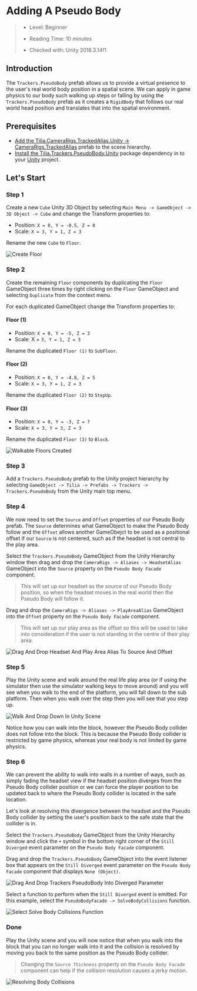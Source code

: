 # Adding A Pseudo Body

> * Level: Beginner
>
> * Reading Time: 10 minutes
>
> * Checked with: Unity 2018.3.14f1

## Introduction

The `Trackers.PseudoBody` prefab allows us to provide a virtual presence to the user's real world body position in a spatial scene. We can apply in game physics to our body such walking up steps or falling by using the `Trackers.PseudoBody` prefab as it creates a `RigidBody` that follows our real world head position and translates that into the spatial environment.

## Prerequisites

* [Add the Tilia.CameraRigs.TrackedAlias.Unity -> CameraRigs.TrackedAlias] prefab to the scene hierarchy.
* [Install the Tilia.Trackers.PseudoBody.Unity] package dependency in to your [Unity] project.

## Let's Start

### Step 1

Create a new `Cube` Unity 3D Object by selecting `Main Menu -> GameObject -> 3D Object -> Cube` and change the Transform properties to:

* Position: `X = 0, Y = -0.5, Z = 0`
* Scale: `X = 3, Y = 1, Z = 3`

Rename the new `Cube` to `Floor`.

![Create Floor](assets/images/CreateFloor.png)

### Step 2

Create the remaining `Floor` components by duplicating the `Floor` GameObject three times by right clicking on the `Floor` GameObject and selecting `Duplicate` from the context menu.

For each duplicated GameObject change the Transform properties to:

#### Floor (1)

* Position: `X = 0, Y = -5, Z = 3`
* Scale: X = `3, Y = 1, Z = 3`

Rename the duplicated `Floor (1)` to `SubFloor`.

#### Floor (2)

* Position: `X = 0, Y = -4.8, Z = 5`
* Scale: `X = 3, Y = 1, Z = 3`

Rename the duplicated `Floor (2)` to `StepUp`.

#### Floor (3)

* Position: `X = 0, Y = -3, Z = 7`
* Scale: `X = 3, Y = 3, Z = 3`

Rename the duplicated `Floor (3)` to `Block`.

![Walkable Floors Created](assets/images/WalkableFloorsCreated.png)

### Step 3

Add a `Trackers.PseudoBody` prefab to the Unity project hierarchy by selecting `GameObject -> Tilia -> Prefabs -> Trackers -> Trackers.PseudoBody` from the Unity main top menu.

### Step 4

We now need to set the `Source` and `Offset` properties of our Pseudo Body prefab. The `Source` determines what GameObject to make the Pseudo Body follow and the `Offset` allows another GameObejct to be used as a positional offset if our `Source` is not centered, such as if the headset is not central to the play area.

Select the `Trackers.PseudoBody` GameObject from the Unity Hierarchy window then drag and drop the `CameraRigs -> Aliases -> HeadsetAlias` GameObject into the `Source` property on the `Pseudo Body Facade` component.

> This will set up our headset as the source of our Pseudo Body position, so when the headset moves in the real world then the Pseudo Body will follow it.

Drag and drop the `CameraRigs -> Aliases -> PlayAreaAlias` GameObject into the `Offset` property on the `Pseudo Body Facade` component.

> This will set up our play area as the offset so this will be used to take into consideration if the user is not standing in the centre of their play area.

![Drag And Drop Headset And Play Area Alias To Source And Offset](assets/images/DragAndDropHeadsetAndPlayAreaAliasToSourceAndOffset.png)

### Step 5

Play the Unity scene and walk around the real life play area (or if using the simulator then use the simulator walking keys to move around) and you will see when you walk to the end of the platform, you will fall down to the sub platform. Then when you walk over the step then you will see that you step up.

![Walk And Drop Down In Unity Scene](assets/images/WalkAndDropDownInUnityScene.png)

Notice how you can walk into the block, however the Pseudo Body collider does not follow into the block. This is because the Pseudo Body collider is restricted by game physics, whereas your real body is not limited by game physics.

### Step 6

We can prevent the ability to walk into walls in a number of ways, such as simply fading the headset view if the headset position diverges from the Pseudo Body collider position or we can force the player position to be updated back to where the Pseudo Body collider is located in the safe location.

Let's look at resolving this divergence between the headset and the Pseudo Body collider by setting the user's position back to the safe state that the collider is in.

Select the `Trackers.PseudoBody` GameObject from the Unity Hierarchy window and click the `+` symbol in the bottom right corner of the `Still Diverged` event parameter on the `Pseudo Body Facade` component.

Drag and drop the `Trackers.PseudoBody` GameObject into the event listener box that appears on the `Still Diverged` event parameter on the `Pseudo Body Facade` component that displays `None (Object)`.

![Drag And Drop Trackers PseudoBody Into Diverged Parameter](assets/images/DragAndDropTrackersPseudoBodyIntoDivergedParameter.png)

Select a function to perform when the `Still Diverged` event is emitted. For this example, select the `PseudoBodyFacade -> SolveBodyCollisions` function.

![Select Solve Body Collisions Function](assets/images/SelectSolveBodyCollisionsFunction.png)

### Done

Play the Unity scene and you will now notice that when you walk into the block that you can no longer walk into it and the collision is resolved by moving you back to the same position as the Pseudo Body collider.

> Changing the `Source Thickness` property on the `Pseudo Body Facade` component can help if the collision resolution causes a jerky motion.

![Resolving Body Collisions](assets/images/ResolvingBodyCollisions.png)

[Add the Tilia.CameraRigs.TrackedAlias.Unity -> CameraRigs.TrackedAlias]: https://github.com/ExtendRealityLtd/Tilia.CameraRigs.TrackedAlias.Unity/tree/master/Documentation/HowToGuides/AddingATrackedAlias/README.md
[Install the Tilia.Trackers.PseudoBody.Unity]: ../Installation/README.md
[Unity]: https://unity3d.com/